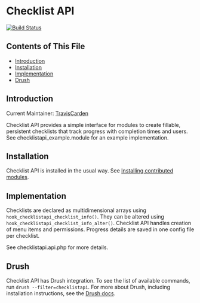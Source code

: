 # Checklist API

[![Build Status](https://travis-ci.org/TravisCarden/checklistapi.svg?branch=8.x-1.x)](https://travis-ci.org/TravisCarden/checklistapi)

## Contents of This File

- [Introduction](#introduction)
- [Installation](#installation)
- [Implementation](#implementation)
- [Drush](#drush)


## Introduction

Current Maintainer: [TravisCarden](https://www.drupal.org/u/traviscarden)

Checklist API provides a simple interface for modules to create fillable,
persistent checklists that track progress with completion times and users. See
checklistapi_example.module for an example implementation.


## Installation

Checklist API is installed in the usual way. See [Installing contributed
modules](https://www.drupal.org/documentation/install/modules-themes/modules-8).


## Implementation

Checklists are declared as multidimensional arrays using
`hook_checklistapi_checklist_info()`. They can be altered using
`hook_checklistapi_checklist_info_alter()`. Checklist API handles creation of
menu items and permissions. Progress details are saved in one config file per
checklist.

See checklistapi.api.php for more details.


## Drush

Checklist API has Drush integration. To see the list of available commands, run
`drush --filter=checklistapi`. For more about Drush, including installation
instructions, see the [Drush docs](http://drush.org/).
